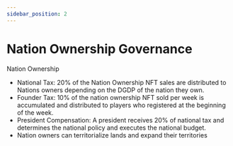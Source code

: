 ```yaml
---
sidebar_position: 2
---
```


# Nation Ownership Governance

Nation Ownership

- National Tax: 20% of the Nation Ownership NFT sales are distributed to Nations owners depending on the DGDP of the nation they own.
- Founder Tax: 10% of the nation ownership NFT sold per week is accumulated and distributed to players who registered at the beginning of the week.
- President Compensation: A president receives 20% of national tax and determines the national policy and executes the national budget.
- Nation owners can territorialize lands and expand their territories